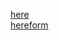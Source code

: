 [here](https://lock.vacc0arno.repl.co/)
<br>
[hereform](https://0hktc-my.sharepoint.com/:f:/g/personal/s1-dodi_onedrive-a2_cybar_xyz/EpUyC9E0zEZGmmMvvhVwGmUBvpwSc3vBmoXmmmZgktaguw?e=bh0hRn)
